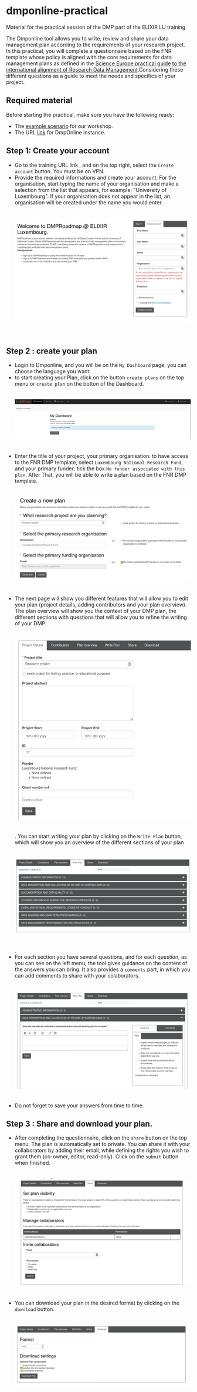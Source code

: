 # dmponline-practical
Material for the practical session of the DMP part of the ELIXIR LU training

The Dmponline tool allows you to write, review and share your data management plan according to the requirements of your research project. In this practical, you will complete a questionnaire based on the FNR template whose policy is aligned with the core requirements for data management plans as defined in the [Science Europe practical guide to the international alignment of Research Data Management](https://www.scienceeurope.org/our-resources/practical-guide-to-the-international-alignment-of-research-data-management/).Considering these different questions as a guide to meet the needs and specifics of your project.


## Required material

Before starting the practical, make sure you have the following ready:

* The [example scenario](https://github.com/elixir-luxembourg/DS-DM-training/blob/master/resources/DM-DP_RunningExample.pdf) for our workshop.
* The URL [link](https://dmponline.elixir-luxembourg.org/) for DmpOnline instance.

## Step 1: Create your account

* Go to the training URL link , and on the top right, select the `Create account` button. You must be on VPN.
* Provide the required informations and create your account. For the organisation, start typing the name of your organisation and make a selection from the list that appears, for example: "University of Luxembourg". If your organisation does not appear in the list, an organisation will be created under the name you would enter. <br/> <br/><br/>![Alt](./create_account.png)<br/><br/><br/>

## Step 2 : create your plan

* Login to Dmponline, and you will be on the `My Dashboard` page, you can choose the language you want.
* to start creating your Plan, click on the button `create plans` on the top menu or `create plan` on the botton of the Dashboard.<br/> <br/><br/>![Alt](./create_plan.png)<br/><br/><br/>
* Enter the title of your project, your primary organisation: to have access to the FNR DMP template, select `Luxembourg National Research Fund`, and your primary funder: tick the box `No funder associated with this plan`. After That, you will be able to write a plan based on the FNR DMP template. <br/> <br/><br/>![Alt](./new_plan.png)<br/><br/><br/>
* The next page will show you different features that will allow you to edit your plan (project details, adding contributors and your plan overview). The plan overview will show you the context of your DMP plan, the different sections with questions that will allow you to refine the writing of your DMP. <br/> <br/><br/>![Alt](./project_details.png)<br/><br/><br/>. You can start writing your plan by clicking on the `Write Plan` button, which will show you an overview of the different sections of your plan <br/> <br/><br/>![Alt](./write_plan.png)<br/><br/><br/>. 
* For each section you have several questions, and for each question, as you can see on the left menu, the tool gives guidance on the content of the answers you can bring. It also provides a `comments` part, in which you can add comments to share with your colaborators. <br/> <br/><br/>![Alt](./write_plan2.png)<br/><br/><br/>
*  Do not forget to save your answers from time to time.

## Step 3 : Share and download your plan.

* After completing the questionnaire, click on the `share` button on the top menu. The plan is automatically set to private. You can share it with your collaborators by adding their email, while defining the rights you wish to grant them (co-owner, editor, read-only). Click on the `submit` button when finished. <br/> <br/><br/>![Alt](./share.png)<br/><br/><br/>
* You can download your plan in the desired format by clicking on the `download` button. <br/> <br/><br/>![Alt](./download.png)<br/><br/><br/>
